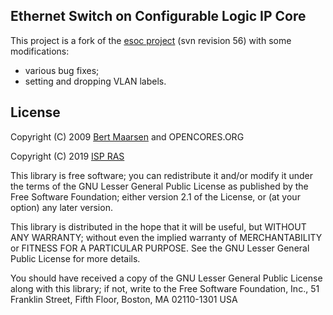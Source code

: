 ## Ethernet Switch on Configurable Logic IP Core

This project is a fork of the [esoc project](https://opencores.org/projects/esoc) (svn revision 56) with some modifications:

* various bug fixes;
* setting and dropping VLAN labels.

## License

Copyright (C) 2009 [Bert Maarsen](mailto:lmaarsen@opencores.org) and OPENCORES.ORG

Copyright (C) 2019 [ISP RAS](http://www.ispras.ru/)

This library is free software; you can redistribute it and/or
modify it under the terms of the GNU Lesser General Public
License as published by the Free Software Foundation; either
version 2.1 of the License, or (at your option) any later version.

This library is distributed in the hope that it will be useful,
but WITHOUT ANY WARRANTY; without even the implied warranty of
MERCHANTABILITY or FITNESS FOR A PARTICULAR PURPOSE.  See the GNU
Lesser General Public License for more details.

You should have received a copy of the GNU Lesser General Public
License along with this library; if not, write to the Free Software
Foundation, Inc., 51 Franklin Street, Fifth Floor, Boston, MA  02110-1301  USA
